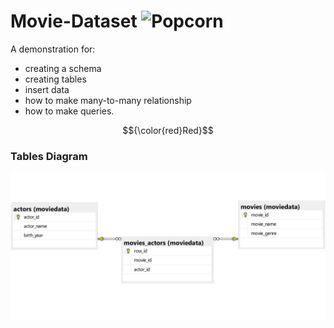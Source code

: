 # Movie-Dataset ![Popcorn](https://pixabay.com/vectors/popcorn-food-snack-movie-cinema-7525406/)

A demonstration for:
* creating a schema 
* creating tables
* insert data
* how to make many-to-many relationship
* how to make queries.

$${\color{red}Red}$$
<div text-align: "center"; color: "#F66262">
 <h3>Tables Diagram</h3>
</div>

<p style="text-align: center;">
  <!--![tables diagram](moviedata_diagram1.jpg)-->
  <img src="moviedata_diagram1.jpg" alt="Tables diagram">
</p>
